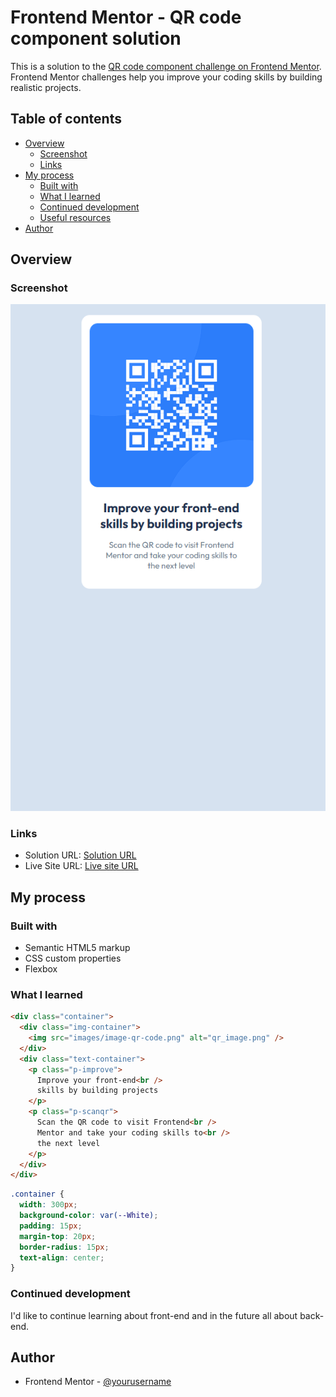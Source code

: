 # Frontend Mentor - QR code component solution

This is a solution to the [QR code component challenge on Frontend Mentor](https://www.frontendmentor.io/challenges/qr-code-component-iux_sIO_H). Frontend Mentor challenges help you improve your coding skills by building realistic projects.

## Table of contents

- [Overview](#overview)
  - [Screenshot](#screenshot)
  - [Links](#links)
- [My process](#my-process)
  - [Built with](#built-with)
  - [What I learned](#what-i-learned)
  - [Continued development](#continued-development)
  - [Useful resources](#useful-resources)
- [Author](#author)

## Overview

### Screenshot

![](./screenshot.png)

### Links

- Solution URL: [Solution URL](https://github.com/TrEv0rRrRr/qr-component)
- Live Site URL: [Live site URL](https://trev0rrrrr.github.io/qr-component/)

## My process

### Built with

- Semantic HTML5 markup
- CSS custom properties
- Flexbox

### What I learned

```html
<div class="container">
  <div class="img-container">
    <img src="images/image-qr-code.png" alt="qr_image.png" />
  </div>
  <div class="text-container">
    <p class="p-improve">
      Improve your front-end<br />
      skills by building projects
    </p>
    <p class="p-scanqr">
      Scan the QR code to visit Frontend<br />
      Mentor and take your coding skills to<br />
      the next level
    </p>
  </div>
</div>
```

```css
.container {
  width: 300px;
  background-color: var(--White);
  padding: 15px;
  margin-top: 20px;
  border-radius: 15px;
  text-align: center;
}
```

### Continued development

I'd like to continue learning about front-end and in the future all about back-end.

## Author

- Frontend Mentor - [@yourusername](https://www.frontendmentor.io/profile/TrEv0rRrRr)
